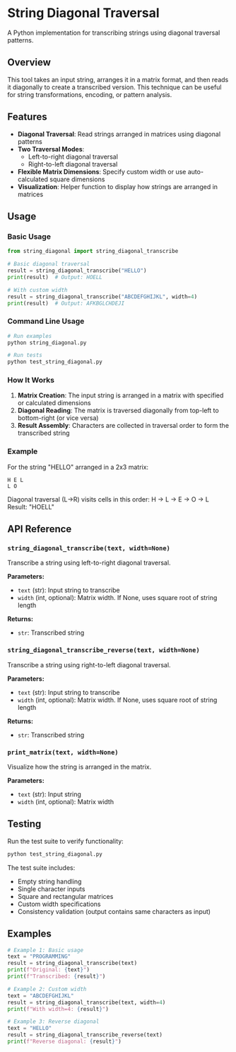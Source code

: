 # String Diagonal Traversal

A Python implementation for transcribing strings using diagonal traversal patterns.

## Overview

This tool takes an input string, arranges it in a matrix format, and then reads it diagonally to create a transcribed version. This technique can be useful for string transformations, encoding, or pattern analysis.

## Features

- **Diagonal Traversal**: Read strings arranged in matrices using diagonal patterns
- **Two Traversal Modes**: 
  - Left-to-right diagonal traversal
  - Right-to-left diagonal traversal
- **Flexible Matrix Dimensions**: Specify custom width or use auto-calculated square dimensions
- **Visualization**: Helper function to display how strings are arranged in matrices

## Usage

### Basic Usage

```python
from string_diagonal import string_diagonal_transcribe

# Basic diagonal traversal
result = string_diagonal_transcribe("HELLO")
print(result)  # Output: HOELL

# With custom width
result = string_diagonal_transcribe("ABCDEFGHIJKL", width=4)
print(result)  # Output: AFKBGLCHDEJI
```

### Command Line Usage

```bash
# Run examples
python string_diagonal.py

# Run tests
python test_string_diagonal.py
```

### How It Works

1. **Matrix Creation**: The input string is arranged in a matrix with specified or calculated dimensions
2. **Diagonal Reading**: The matrix is traversed diagonally from top-left to bottom-right (or vice versa)
3. **Result Assembly**: Characters are collected in traversal order to form the transcribed string

### Example

For the string "HELLO" arranged in a 2x3 matrix:
```
H E L
L O  
```

Diagonal traversal (L->R) visits cells in this order: H → L → E → O → L
Result: "HOELL"

## API Reference

### `string_diagonal_transcribe(text, width=None)`

Transcribe a string using left-to-right diagonal traversal.

**Parameters:**
- `text` (str): Input string to transcribe
- `width` (int, optional): Matrix width. If None, uses square root of string length

**Returns:**
- `str`: Transcribed string

### `string_diagonal_transcribe_reverse(text, width=None)`

Transcribe a string using right-to-left diagonal traversal.

**Parameters:**
- `text` (str): Input string to transcribe  
- `width` (int, optional): Matrix width. If None, uses square root of string length

**Returns:**
- `str`: Transcribed string

### `print_matrix(text, width=None)`

Visualize how the string is arranged in the matrix.

**Parameters:**
- `text` (str): Input string
- `width` (int, optional): Matrix width

## Testing

Run the test suite to verify functionality:

```bash
python test_string_diagonal.py
```

The test suite includes:
- Empty string handling
- Single character inputs
- Square and rectangular matrices
- Custom width specifications
- Consistency validation (output contains same characters as input)

## Examples

```python
# Example 1: Basic usage
text = "PROGRAMMING"
result = string_diagonal_transcribe(text)
print(f"Original: {text}")
print(f"Transcribed: {result}")

# Example 2: Custom width
text = "ABCDEFGHIJKL"
result = string_diagonal_transcribe(text, width=4)
print(f"With width=4: {result}")

# Example 3: Reverse diagonal
text = "HELLO"
result = string_diagonal_transcribe_reverse(text)
print(f"Reverse diagonal: {result}")
```